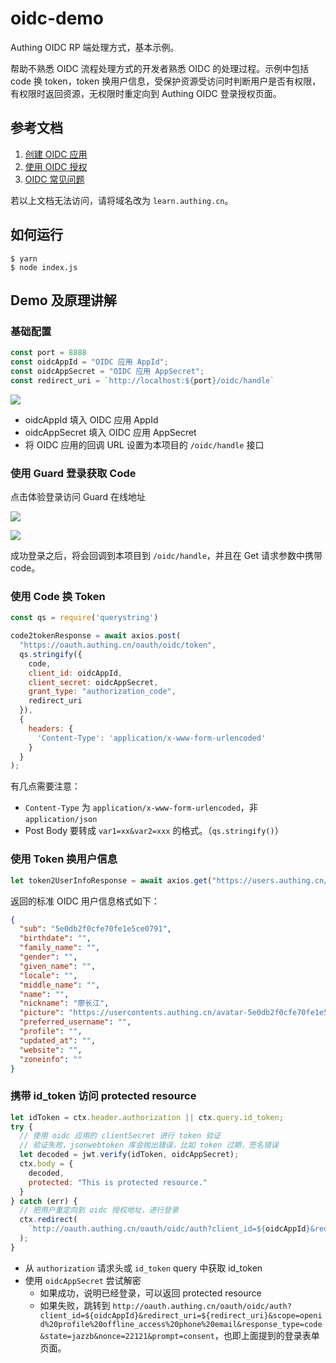 # oidc-demo
Authing OIDC RP 端处理方式，基本示例。

帮助不熟悉 OIDC 流程处理方式的开发者熟悉 OIDC 的处理过程。示例中包括 code 换 token，token 换用户信息，受保护资源受访问时判断用户是否有权限，有权限时返回资源，无权限时重定向到 Authing OIDC 登录授权页面。

## 参考文档

1. [创建 OIDC 应用](https://docs.authing.cn/authing/advanced/oidc/create-oidc)
2. [使用 OIDC 授权](https://docs.authing.cn/authing/advanced/oidc/oidc-authorization)
3. [OIDC 常见问题](https://docs.authing.cn/authing/advanced/oidc/oidc-params)

若以上文档无法访问，请将域名改为 `learn.authing.cn`。

## 如何运行

```
$ yarn
$ node index.js
```

## Demo 及原理讲解

### 基础配置

```javascript
const port = 8888
const oidcAppId = "OIDC 应用 AppId";
const oidcAppSecret = "OIDC 应用 AppSecret";
const redirect_uri = `http://localhost:${port}/oidc/handle`
```

![](http://lcjim-img.oss-cn-beijing.aliyuncs.com/2020-01-04-073932.png)


- oidcAppId 填入 OIDC 应用 AppId
- oidcAppSecret 填入 OIDC 应用 AppSecret
- 将 OIDC 应用的回调 URL 设置为本项目的 `/oidc/handle` 接口


### 使用 Guard 登录获取 Code

点击体验登录访问 Guard 在线地址

![](http://lcjim-img.oss-cn-beijing.aliyuncs.com/2020-01-04-074203.png)


![](http://lcjim-img.oss-cn-beijing.aliyuncs.com/2020-01-04-074319.png)

成功登录之后，将会回调到本项目到 `/oidc/handle`，并且在 Get 请求参数中携带 code。

### 使用 Code 换 Token

```javascript
const qs = require('querystring')

code2tokenResponse = await axios.post(
  "https://oauth.authing.cn/oauth/oidc/token",
  qs.stringify({
    code,
    client_id: oidcAppId,
    client_secret: oidcAppSecret,
    grant_type: "authorization_code",
    redirect_uri
  }),
  {
    headers: {
      'Content-Type': 'application/x-www-form-urlencoded'
    }
  }
);
```

有几点需要注意：
- `Content-Type` 为 `application/x-www-form-urlencoded`，非 `application/json`
- Post Body 要转成 `var1=xx&var2=xxx` 的格式。（`qs.stringify()`）


### 使用 Token 换用户信息

```javascript
let token2UserInfoResponse = await axios.get("https://users.authing.cn/oauth/oidc/user/userinfo?access_token=" + access_token);
```

返回的标准 OIDC 用户信息格式如下：

```json
{
  "sub": "5e0db2f0cfe70fe1e5ce0791",
  "birthdate": "",
  "family_name": "",
  "gender": "",
  "given_name": "",
  "locale": "",
  "middle_name": "",
  "name": "",
  "nickname": "廖长江",
  "picture": "https://usercontents.authing.cn/avatar-5e0db2f0cfe70fe1e5ce0791-1577956080139",
  "preferred_username": "",
  "profile": "",
  "updated_at": "",
  "website": "",
  "zoneinfo": ""
}
```

### 携带 id_token 访问 protected resource

```javascript
let idToken = ctx.header.authorization || ctx.query.id_token;
try {
  // 使用 oidc 应用的 clientSecret 进行 token 验证
  // 验证失败，jsonwebtoken 库会抛出错误，比如 token 过期，签名错误
  let decoded = jwt.verify(idToken, oidcAppSecret);
  ctx.body = {
    decoded,
    protected: "This is protected resource."
  }
} catch (err) {
  // 把用户重定向到 oidc 授权地址，进行登录
  ctx.redirect(
    `http://oauth.authing.cn/oauth/oidc/auth?client_id=${oidcAppId}&redirect_uri=${redirect_uri}&scope=openid%20profile%20offline_access%20phone%20email&response_type=code&state=jazzb&nonce=22121&prompt=consent`
  );
}
```

- 从 `authorization` 请求头或 `id_token` query 中获取 id_token
- 使用 `oidcAppSecret` 尝试解密
  - 如果成功，说明已经登录，可以返回 protected resource
  - 如果失败，跳转到 `http://oauth.authing.cn/oauth/oidc/auth?client_id=${oidcAppId}&redirect_uri=${redirect_uri}&scope=openid%20profile%20offline_access%20phone%20email&response_type=code&state=jazzb&nonce=22121&prompt=consent`，也即上面提到的登录表单页面。